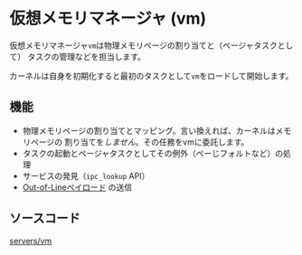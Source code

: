 # 仮想メモリマネージャ (vm)

仮想メモリマネージャ`vm`は物理メモリページの割り当てと（ページャタスクとして）
タスクの管理などを担当します。

カーネルは自身を初期化すると最初のタスクとして`vm`をロードして開始します。

## 機能

- 物理メモリページの割り当てとマッピング。言い換えれば、カーネルはメモリページの
  割り当てを*しません*。その任務をvmに委託します。
- タスクの起動とページャタスクとしてその例外（ぺーじフォルトなど）の処理
- サービスの発見（`ipc_lookup` API）
- [Out-of-Lineペイロード](../userspace/ool) の送信


## ソースコード

[servers/vm](https://github.com/nuta/resea/tree/master/servers/vm)
